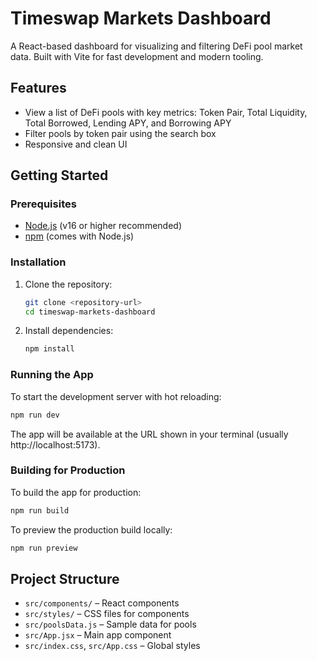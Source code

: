 # Timeswap Markets Dashboard

A React-based dashboard for visualizing and filtering DeFi pool market data. Built with Vite for fast development and modern tooling.

## Features

- View a list of DeFi pools with key metrics: Token Pair, Total Liquidity, Total Borrowed, Lending APY, and Borrowing APY
- Filter pools by token pair using the search box
- Responsive and clean UI

## Getting Started

### Prerequisites

- [Node.js](https://nodejs.org/) (v16 or higher recommended)
- [npm](https://www.npmjs.com/) (comes with Node.js)

### Installation

1. Clone the repository:
   ```bash
   git clone <repository-url>
   cd timeswap-markets-dashboard
   ```
2. Install dependencies:
   ```bash
   npm install
   ```

### Running the App

To start the development server with hot reloading:

```bash
npm run dev
```

The app will be available at the URL shown in your terminal (usually http://localhost:5173).

### Building for Production

To build the app for production:

```bash
npm run build
```

To preview the production build locally:

```bash
npm run preview
```

## Project Structure

- `src/components/` – React components
- `src/styles/` – CSS files for components
- `src/poolsData.js` – Sample data for pools
- `src/App.jsx` – Main app component
- `src/index.css`, `src/App.css` – Global styles
